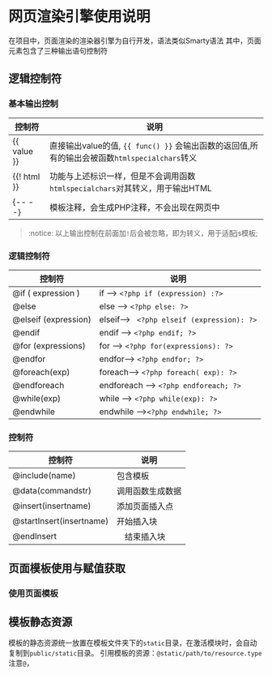 # 网页渲染引擎使用说明
在项目中，页面渲染的渲染器引擎为自行开发，语法类似Smarty语法
其中，页面元素包含了三种输出语句控制符



## 逻辑控制符
### 基本输出控制
| 控制符      | 说明|
|-------------|------------------------------------------------------------------------------------------|
| {{ value }} | 直接输出value的值, `{{ func() }}` 会输出函数的返回值,所有的输出会被函数`htmlspecialchars`转义 |
| {{! html }} | 功能与上述标识一样，但是不会调用函数`htmlspecialchars`对其转义，用于输出HTML                  |
| {-- --}     | 模板注释，会生成PHP注释，不会出现在网页中                                             |

>:notice: 以上输出控制在前面加`!`后会被忽略，即为转义，用于适配js模板;

### 逻辑控制符
| 控制符                | 说明                                       |
|-----------------------|-------------------------------------------|
| @if ( expression )    | if    --> `<?php if (expression) :?>`     |
| @else                 | else  --> `<?php else: ?>`                |
| @elseif (expression)  | elseif--> ` <?php elseif (expression): ?>`|
| @endif                | endif --> `<?php endif; ?>`               |
| @for (expressions)    | for   --> `<?php for(expressions): ?>`    |
| @endfor               | endfor--> `<?php endfor; ?>`              |
| @foreach(exp)         | foreach--> `<?php foreach( exp): ?>`      |
| @endforeach           | endforeach --> `<?php endforeach; ?>`     |
| @while(exp)           | while --> `<?php while(exp): ?>`          |
| @endwhile             | endwhile -->`<?php endwhile; ?>`          |

### 控制符
| 控制符                | 说明                                          |
|----------------------|-----------------------------------------------|
| @include(name)| 包含模板 |
| @data(commandstr)| 调用函数生成数据 |
| @insert(insertname)| 添加页面插入点 |
| @startInsert(insertname) |开始插入块 |
| @endInsert|　结束插入块|

## 页面模板使用与赋值获取
### 使用页面模板


## 模板静态资源
模板的静态资源统一放置在模板文件夹下的`static`目录，在激活模块时，会自动复制到`public/static`目录。
引用模板的资源：`@static/path/to/resource.type` 注意`@`，
